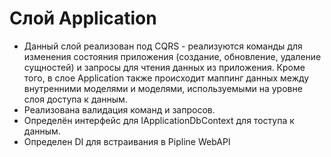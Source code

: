 # Cлой Application
- Данный слой реализован под CQRS - реализуются команды для изменения состояния приложения (создание, обновление, удаление сущностей) и запросы для чтения данных из приложения. Кроме того, в слое Application также происходит маппинг данных между внутренними моделями и моделями, используемыми на уровне слоя доступа к данным.
- Реализована валидация команд и запросов.
- Определён интерфейс для IApplicationDbContext для тоступа к данным.
- Определен DI для встраивания в Pipline WebAPI

